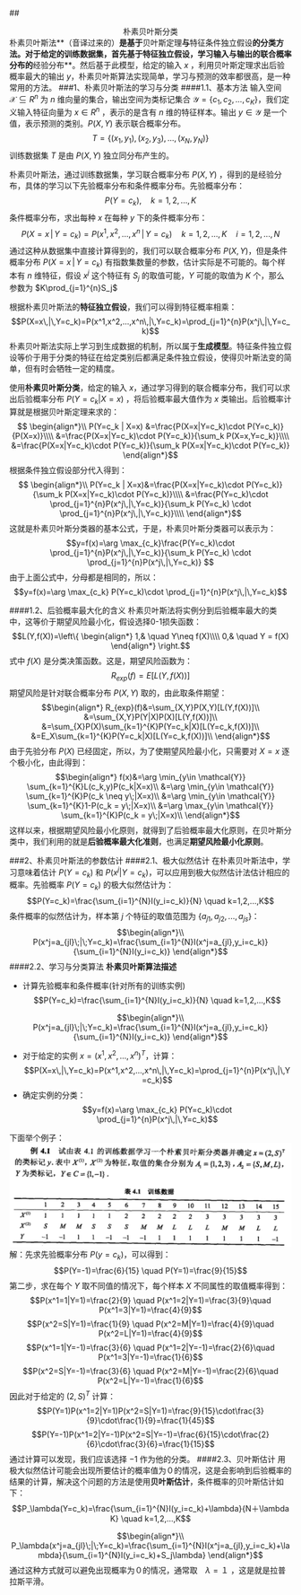 ##<center>朴素贝叶斯分类</center>
朴素贝叶斯法**（音译过来的）**是基于**贝叶斯定理**与**特征条件独立假设**的分类方法。对于给定的训练数据集，首先基于特征独立假设，学习输入与输出的联合概率分布的**经验分布**。然后基于此模型，给定的输入 $x$ ，利用贝叶斯定理求出后验概率最大的输出 $y$，朴素贝叶斯算法实现简单，学习与预测的效率都很高，是一种常用的方法。
###1、朴素贝叶斯法的学习与分类
####1.1、基本方法
输入空间 $\mathcal{X} \subseteq R^n$ 为 $n$ 维向量的集合，输出空间为类标记集合 $\mathcal{Y} = \{c_1,c_2,...,c_K\}$，我们定义输入特征向量为 $x \in R^n$ ，表示的是含有 $n$ 维的特征样本。输出 $y \in \mathcal{Y}$ 是一个值，表示预测的类别。$P(X,Y)$ 表示联合概率分布。
$$T=\{(x_1,y_1),(x_2,y_3),...,(x_N,y_N)\}$$
训练数据集 $T$ 是由 $P(X,Y)$ 独立同分布产生的。

朴素贝叶斯法，通过训练数据集，学习联合概率分布 $P(X,Y)$ ，得到的是经验分布，具体的学习以下先验概率分布和条件概率分布。先验概率分布：
$$P(Y=c_k),\quad k=1,2,...,K$$
条件概率分布，求出每种 $x$ 在每种 $y$ 下的条件概率分布：
$$P(X=x\,|\,Y=c_k)=P(x^1,x^2,...,x^n\,|\,Y=c_k)\quad k=1,2,...,K \quad i=1,2,...,N$$
通过这种从数据集中直接计算得到的，我们可以联合概率分布 $P(X,Y)$，但是条件概率分布 $P(X=x\,|\,Y=c_k)$ 有指数集数量的参数，估计实际是不可能的。每个样本有 $n$ 维特征，假设 $x^j$ 这个特征有 $S_j$ 的取值可能，$Y$ 可能的取值为 $K$ 个，那么参数为 $K\prod_{j=1}^{n}S_j$

根据朴素贝叶斯法的**特征独立假设**，我们可以得到特征概率相乘：
$$P(X=x\,|\,Y=c_k)=P(x^1,x^2,...,x^n\,|\,Y=c_k)=\prod_{j=1}^{n}P(x^j\,|\,Y=c_k)$$
朴素贝叶斯法实际上学习到生成数据的机制，所以属于**生成模型**。特征条件独立假设等价于用于分类的特征在给定类别后都满足条件独立假设，使得贝叶斯法变的简单，但有时会牺牲一定的精度。

使用**朴素贝叶斯分类**，给定的输入 $x$，通过学习得到的联合概率分布，我们可以求出后验概率分布 $P(Y=c_k | X=x)$ ，将后验概率最大值作为 $x$ 类输出。后验概率计算就是根据贝叶斯定理来求的：
$$ \begin{align*}\\
P(Y=c_k | X=x) &=\frac{P(X=x|Y=c_k)\cdot P(Y=c_k)}{P(X=x)}\\\\
 &=\frac{P(X=x|Y=c_k)\cdot P(Y=c_k)}{\sum_k P(X=x,Y=c_k)}\\\\
&=\frac{P(X=x|Y=c_k)\cdot P(Y=c_k)}{\sum_k P(X=x|Y=c_k)\cdot P(Y=c_k)}
\end{align*}$$
根据条件独立假设部分代入得到：
$$ \begin{align*}\\
P(Y=c_k | X=x)&=\frac{P(X=x|Y=c_k)\cdot P(Y=c_k)}{\sum_k P(X=x|Y=c_k)\cdot P(Y=c_k)}\\\\
&=\frac{P(Y=c_k)\cdot \prod_{j=1}^{n}P(x^j\,|\,Y=c_k)}{\sum_k  P(Y=c_k) \cdot \prod_{j=1}^{n}P(x^j\,|\,Y=c_k)}\\\\
\end{align*}$$
这就是朴素贝叶斯分类器的基本公式，于是，朴素贝叶斯分类器可以表示为：
$$y=f(x)=\arg \max_{c_k}\frac{P(Y=c_k)\cdot \prod_{j=1}^{n}P(x^j\,|\,Y=c_k)}{\sum_k  P(Y=c_k) \cdot \prod_{j=1}^{n}P(x^j\,|\,Y=c_k)} $$
由于上面公式中，分母都是相同的，所以：
$$y=f(x)=\arg \max_{c_k} P(Y=c_k)\cdot \prod_{j=1}^{n}P(x^j\,|\,Y=c_k)$$

####1.2、后验概率最大化的含义
朴素贝叶斯法将实例分到后验概率最大的类中，这等价于期望风险最小化，假设选择0-1损失函数：
$$L(Y,f(X))=\left\{
\begin{align*}
1,& \quad Y\neq f(X)\\\\
0,& \quad Y = f(X)
\end{align*}
\right.$$
式中 $f(X)$ 是分类决策函数。这是，期望风险函数为：
$$R_{exp}(f)=E[L(Y,f(X))]$$
期望风险是针对联合概率分布 $P(X,Y)$ 取的，由此取条件期望：
$$\begin{align*}
R_{exp}(f)&=\sum_{X,Y}P(X,Y)[L(Y,f(X))]\\
&=\sum_{X,Y}P(Y|X)P(X)[L(Y,f(X))]\\
&=\sum_{X}P(X)\sum_{k=1}^{K}P(Y=c_k|X)[L(Y=c_k,f(X))]\\
&=E_X\sum_{k=1}^{K}P(Y=c_k|X)[L(Y=c_k,f(X))]\\
\end{align*}$$
由于先验分布 $P(X)$ 已经固定，所以，为了使期望风险最小化，只需要对 $X=x$ 逐个极小化，由此得到：
$$\begin{align*}
f(x)&=\arg \min_{y\in \mathcal{Y}} \sum_{k=1}^{K}L(c_k,y)P(c_k|X=x)\\
&=\arg \min_{y\in \mathcal{Y}} \sum_{k=1}^{K}P(c_k \neq y\;|X=x)\\
&=\arg \min_{y\in \mathcal{Y}} \sum_{k=1}^{K}1-P(c_k = y\;|X=x)\\
&=\arg \max_{y\in \mathcal{Y}} \sum_{k=1}^{K}P(c_k = y\;|X=x)\\
\end{align*}$$
这样以来，根据期望风险最小化原则，就得到了后验概率最大化原则，在贝叶斯分类中，我们利用的就是**后验概率最大化准则**，也满足**期望风险最小化原则**。

###2、朴素贝叶斯法的参数估计
####2.1、极大似然估计
在朴素贝叶斯法中，学习意味着估计 $P(Y=c_k)$ 和 $P(x^j|Y=c_k)$，可以应用到极大似然估计法估计相应的概率。先验概率 $P(Y=c_k)$ 的极大似然估计为：
$$P(Y=c_k)=\frac{\sum_{i=1}^{N}I(y_i=c_k)}{N} \quad k=1,2,...,K$$
条件概率的似然估计为，样本第 $j$ 个特征的取值范围为 $\{a_{j1},a_{j2},...,a_{js}\}$：
$$\begin{align*}\\
P(x^j=a_{jl}\;|\;Y=c_k)=\frac{\sum_{i=1}^{N}I(x^j=a_{jl},y_i=c_k)}{\sum_{i=1}^{N}I(y_i=c_k)}
\end{align*}$$
####2.2、学习与分类算法
**朴素贝叶斯算法描述**
+ 计算先验概率和条件概率(针对所有的训练实例)
$$P(Y=c_k)=\frac{\sum_{i=1}^{N}I(y_i=c_k)}{N} \quad k=1,2,...,K$$

$$\begin{align*}\\
P(x^j=a_{jl}\;|\;Y=c_k)=\frac{\sum_{i=1}^{N}I(x^j=a_{jl},y_i=c_k)}{\sum_{i=1}^{N}I(y_i=c_k)}
\end{align*}$$
+ 对于给定的实例 $x=(x^1,x^2,...,x^n)^T$，计算：
$$P(X=x\,|\,Y=c_k)=P(x^1,x^2,...,x^n\,|\,Y=c_k)=\prod_{j=1}^{n}P(x^j\,|\,Y=c_k)$$
+ 确定实例的分类：
$$y=f(x)=\arg \max_{c_k} P(Y=c_k)\cdot \prod_{j=1}^{n}P(x^j\,|\,Y=c_k)$$

下面举个例子：
<img src="./img/1.png"/>
解：先求先验概率分布 $P(y=c_k)$，可以得到：
$$P(Y=-1)=\frac{6}{15} \quad P(Y=1)=\frac{9}{15}$$
第二步，求在每个 $Y$ 取不同值的情况下，每个样本 $X$ 不同属性的取值概率得到：
$$P(x^1=1|Y=1)=\frac{2}{9} \quad P(x^1=2|Y=1)=\frac{3}{9}\quad P(x^1=3|Y=1)=\frac{4}{9}$$
$$P(x^2=S|Y=1)=\frac{1}{9} \quad P(x^2=M|Y=1)=\frac{4}{9}\quad P(x^2=L|Y=1)=\frac{4}{9}$$
$$P(x^1=1|Y=-1)=\frac{3}{6} \quad P(x^1=2|Y=-1)=\frac{2}{6}\quad P(x^1=3|Y=-1)=\frac{1}{6}$$
$$P(x^2=S|Y=-1)=\frac{3}{6} \quad P(x^2=M|Y=-1)=\frac{2}{6}\quad P(x^2=L|Y=-1)=\frac{1}{6}$$
因此对于给定的 $(2,S)^T$ 计算：
$$P(Y=1)P(x^1=2|Y=1)P(x^2=S|Y=1)=\frac{9}{15}\cdot\frac{3}{9}\cdot\frac{1}{9}=\frac{1}{45}$$
$$P(Y=-1)P(x^1=2|Y=-1)P(x^2=S|Y=-1)=\frac{6}{15}\cdot\frac{2}{6}\cdot\frac{3}{6}=\frac{1}{15}$$
通过计算可以发现，我们应该选择 $-1$ 作为他的分类。
####2.3、贝叶斯估计
用极大似然估计可能会出现所要估计的概率值为０的情况，这是会影响到后验概率的结果的计算，解决这个问题的方法是使用**贝叶斯估计**，条件概率的贝叶斯估计如下：
$$P_\lambda(Y=c_k)=\frac{\sum_{i=1}^{N}I(y_i=c_k)+\lambda}{N＋\lambda K} \quad k=1,2,...,K$$

$$\begin{align*}\\
P_\lambda(x^j=a_{jl}\;|\;Y=c_k)=\frac{\sum_{i=1}^{N}I(x^j=a_{jl},y_i=c_k)+\lambda}{\sum_{i=1}^{N}I(y_i=c_k)+S_j\lambda}
\end{align*}$$
通过这种方式就可以避免出现概率为０的情况，通常取　$\lambda=１$ ，这是就是拉普拉斯平滑。












